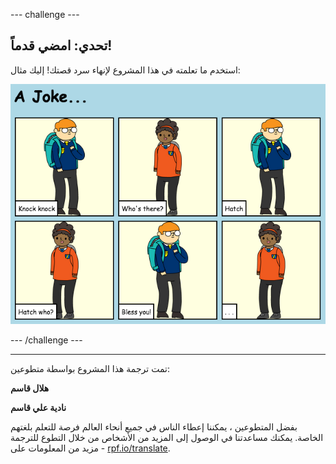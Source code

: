 --- challenge ---

## تحدي: امضي قدماً!

استخدم ما تعلمته في هذا المشروع لإنهاء سرد قصتك! إليك مثال:

![لقطة شاشة](images/story-final.png)

--- /challenge ---

***

تمت ترجمة هذا المشروع بواسطة متطوعين:

**هلال قاسم**

**نادية علي قاسم**

بفضل المتطوعين ، يمكننا إعطاء الناس في جميع أنحاء العالم فرصة للتعلم بلغتهم الخاصة. يمكنك مساعدتنا في الوصول إلى المزيد من الأشخاص من خلال التطوع للترجمة - مزيد من المعلومات على [rpf.io/translate](https://rpf.io/translate).
